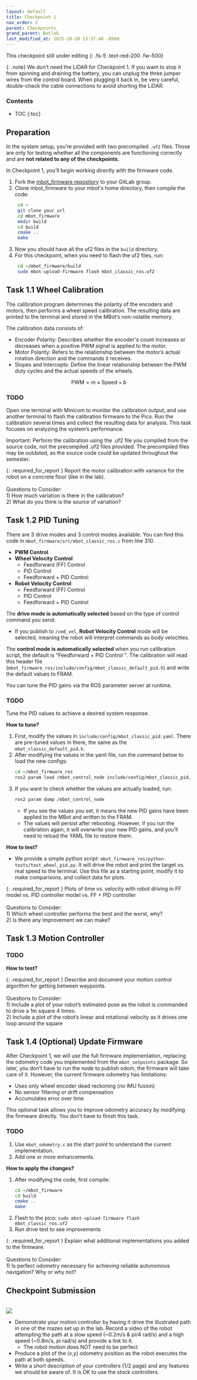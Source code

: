 ```yaml
---
layout: default
title: Checkpoint 1
nav_order: 2
parent: Checkpoints
grand_parent: Botlab
last_modified_at: 2025-10-20 13:37:48 -0500
---
```


This checkpoint still under editing
{: .fs-5 .text-red-200 .fw-500}


{: .note}
We don’t need the LiDAR for Checkpoint 1. If you want to stop it from spinning and draining the battery, you can unplug the three jumper wires from the control board. When plugging it back in, be very careful, double-check the cable connections to avoid shorting the LiDAR.

### Contents
* TOC
{:toc}

## Preparation

In the system setup, you’re provided with two precompiled `.uf2` files. Those are only for testing whether all the components are functioning correctly and are **not related to any of the checkpoints.**

In Checkpoint 1, you’ll begin working directly with the firmware code.

1. Fork the [mbot_firmware repository](https://gitlab.eecs.umich.edu/rob550-f25/mbot_firmware) to your GitLab group.
2. Clone mbot_firmware to your mbot's home directory, then compile the code:
   ```bash
    cd ~
    git clone your_url
    cd mbot_firmware
    mkdir build
    cd build
    cmake ..
    make
   ```
3. Now you should have all the uf2 files in the `build` directory.
4. For this checkpoint, when you need to flash the uf2 files, run:
   ```bash
    cd ~/mbot_firmware/build
    sudo mbot-upload-firmware flash mbot_classic_ros.uf2
   ```

## Task 1.1 Wheel Calibration
The calibration program determines the polarity of the encoders and motors, then performs a wheel speed calibration. The resulting data are printed to the terminal and stored in the MBot’s non-volatile memory.

The calibration data consists of:
- Encoder Polarity: Describes whether the encoder's count increases or decreases when a positive PWM signal is applied to the motor.
- Motor Polarity: Refers to the relationship between the motor’s actual rotation direction and the commands it receives.
- Slopes and Intercepts: Define the linear relationship between the PWM duty cycles and the actual speeds of the wheels.

$$\text{PWM}=m \times \text{Speed} + b$$

### TODO
Open one terminal with Minicom to monitor the calibration output, and use another terminal to flash the calibration firmware to the Pico. Run the calibration several times and collect the resulting data for analysis. This task focuses on analyzing the system’s performance.

Important: Perform the calibration using the .uf2 file you compiled from the source code, not the precompiled .uf2 files provided. The precompiled files may be outdated, as the source code could be updated throughout the semester.

{: .required_for_report }
Report the motor calibration with variance for the robot on a concrete floor (like in the lab).
<br><br> Questions to Consider:
<br> 1) How much variation is there in the calibration?
<br> 2) What do you think is the source of variation?


## Task 1.2 PID Tuning
There are 3 drive modes and 3 control modes available. You can find this code in `mbot_firmware/src/mbot_classic_ros.c` from line 310.

- **PWM Control**
- **Wheel Velocity Control**
  - Feedforward (FF) Control 
  - PID Control
  - Feedforward + PID Control 
- **Robot Velocity Control**
  - Feedforward (FF) Control
  - PID Control
  - Feedforward + PID Control 

The **drive mode is automatically selected** based on the type of control command you send:
- If you publish to `/cmd_vel`, **Robot Velocity Control** mode will be selected, meaning the robot will interpret commands as body velocities.

The **control mode is automatically selected** when you run calibration script, the default is "Feedforward + PID Control ". The calibration will read this header file (`mbot_firmware_ros/include/config/mbot_classic_default_pid.h`) and write the default values to FRAM.

You can tune the PID gains via the ROS parameter server at runtime.

### TODO
Tune the PID values to achieve a desired system response.

**How to tune?**
1. First, modify the values in `include/config/mbot_classic_pid.yaml`. There are pre-tuned values in there, the same as the `mbot_classic_default_pid.h.`
2. After modifying the values in the yaml file, run the command below to load the new configs:
    ```bash
    cd ~/mbot_firmware_ros
    ros2 param load /mbot_control_node include/config/mbot_classic_pid.yaml
    ```
3. If you want to check whether the values are actually loaded, run:
    ```bash
    ros2 param dump /mbot_control_node 
    ```
    - If you see the values you set, it means the new PID gains have been applied to the MBot and written to the FRAM. 
    - The values will persist after rebooting. However, if you run the calibration again, it will overwrite your new PID gains, and you’ll need to reload the YAML file to restore them.

**How to test?**
- We provide a simple python script: `mbot_firmware_ros/python-tests/test_wheel_pid.py`. It will drive the robot and print the target vs. real speed to the terminal. Use this file as a starting point, modify it to make comparisons, and collect data for plots.

{: .required_for_report }
Plots of time vs. velocity with robot driving in FF model vs. PID controller model vs. FF + PID controller
<br><br> Questions to Consider:
<br> 1) Which wheel controller performs the best and the worst, why?
<br> 2) Is there any improvement we can make?


## Task 1.3 Motion Controller

### TODO

**How to test?**

{: .required_for_report }
Describe and document your motion control algorithm for getting between waypoints.
<br><br>Questions to Consider:
<br> 1) Include a plot of your robot’s estimated pose as the robot is commanded to drive a 1m square 4 times.
<br> 2) Include a plot of the robot’s linear and rotational velocity as it drives one loop around the square


## Task 1.4 (Optional) Update Firmware
After Checkpoint 1, we will use the full firmware implementation, replacing the odometry code you implemented from the `mbot_setpoints` package. So later, you don’t have to run the node to publish odom, the firmware will take care of it. However, the current firmware odometry has limitations:
- Uses only wheel encoder dead reckoning (no IMU fusion)
- No sensor filtering or drift compensation
- Accumulates error over time

This optional task allows you to improve odometry accuracy by modifying the firmware directly. You don’t have to finish this task. 

### TODO
1. Use `mbot_odometry.c` as the start point to understand the current implementation.
2. Add one or more enhancements.


**How to apply the changes?**
1. After modifying the code, first compile: 
    ```bash
    cd ~/mbot_firmware
    cd build
    cmake ..
    make
    ```
2. Flash to the pico: `sudo mbot-upload-firmware flash mbot_classic_ros.uf2`
3. Run drive test to see improvements


{: .required_for_report }
Explain what additional implementations you added to the firmware.
<br><br>Questions to Consider:
<br> 1) Is perfect odometry necessary for achieving reliable autonomous navigation? Why or why not?

## Checkpoint Submission
<br>
<a class="image-link" href="/assets/images/botlab/checkpoints/checkpoint1-maze.png">
<img src="/assets/images/botlab/checkpoints/checkpoint1-maze.png" alt=" " style="max-width:600px;"/>
</a>

- Demonstrate your motion controller by having it drive the illustrated path in one of the mazes set up in the lab. Record a video of the robot attempting the path at a slow speed (~0.2m/s & pi/4 rad/s) and a high speed (~0.8m/s, pi rad/s) and provide a link to it.
    - The robot motion does NOT need to be perfect
- Produce a plot of the (x,y) odometry position as the robot executes the path at both speeds.
- Write a short description of your controllers (1/2 page) and any features we should be aware of. It is OK to use the stock controllers.
